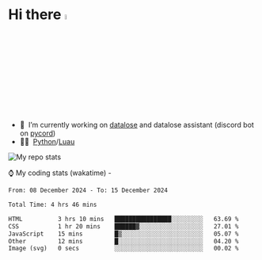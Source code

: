 # Hi there <img src="https://media.giphy.com/media/hvRJCLFzcasrR4ia7z/giphy.gif" width="5%"></a>
- 🥽 &nbsp;I’m currently working on [datalose](https://www.roblox.com/games/16971245917) and datalose assistant (discord bot on [pycord](https://github.com/Pycord-Development/pycord))
- 👨‍💻 &nbsp;[Python](https://python.org)/[Luau](https://luau.org)

<img alt="My repo stats" src="https://github-readme-stats.vercel.app/api?username=FrostX-Official&show_icons=true&theme=radical">

⌚ My coding stats (wakatime) -

<!--START_SECTION:waka-->

```txt
From: 08 December 2024 - To: 15 December 2024

Total Time: 4 hrs 46 mins

HTML          3 hrs 10 mins   ████████████████░░░░░░░░░   63.69 %
CSS           1 hr 20 mins    ██████▓░░░░░░░░░░░░░░░░░░   27.01 %
JavaScript    15 mins         █▒░░░░░░░░░░░░░░░░░░░░░░░   05.07 %
Other         12 mins         █░░░░░░░░░░░░░░░░░░░░░░░░   04.20 %
Image (svg)   0 secs          ░░░░░░░░░░░░░░░░░░░░░░░░░   00.02 %
```

<!--END_SECTION:waka-->
